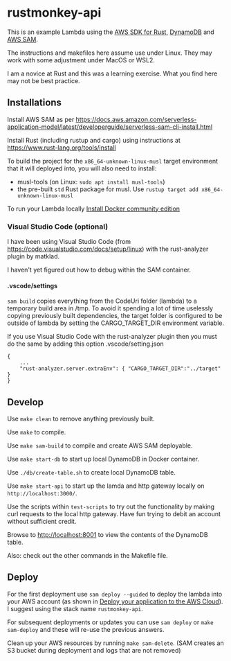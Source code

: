 # rustmonkey-api 

This is an example Lambda using the [AWS SDK for Rust](https://docs.aws.amazon.com/sdk-for-rust/latest/dg/welcome.html), [DynamoDB](https://docs.rs/aws-sdk-dynamodb/latest/aws_sdk_dynamodb/) and [AWS SAM](https://docs.aws.amazon.com/serverless-application-model/latest/developerguide/what-is-sam.html).

The instructions and makefiles here assume use under Linux.  They may work with some adjustment under MacOS or WSL2.

I am a novice at Rust and this was a learning exercise.  What you find here may not be best practice.

## Installations

Install AWS SAM as per https://docs.aws.amazon.com/serverless-application-model/latest/developerguide/serverless-sam-cli-install.html

Install Rust (including rustup and cargo) using instructions at https://www.rust-lang.org/tools/install

To build the project for the `x86_64-unknown-linux-musl` target environment that it will deployed into, you will also need to install:
* musl-tools (on Linux: `sudo apt install musl-tools`)
* the pre-built `std` Rust package for musl. Use `rustup target add x86_64-unknown-linux-musl`

To run your Lambda locally [Install Docker community edition](https://hub.docker.com/search/?type=edition&offering=community)

### Visual Studio Code (optional)

I have been using Visual Studio Code (from https://code.visualstudio.com/docs/setup/linux) with the rust-analyzer plugin by matklad.

I haven't yet figured out how to debug within the SAM container.

#### .vscode/settings

`sam build` copies everything from the CodeUri folder (lambda) to a temporary build area in /tmp.
To avoid it spending a lot of time uselessly copying previously built dependencies, the
target folder is configured to be outside of lambda by setting the CARGO_TARGET_DIR environment variable.

If you use Visual Studio Code with the rust-analyzer plugin then you must do the same by adding this option
.vscode/setting.json

    {
        ...
        "rust-analyzer.server.extraEnv": { "CARGO_TARGET_DIR":"../target" }
    }

## Develop

Use `make clean` to remove anything previously built.

Use `make` to compile.

Use `make sam-build` to compile and create AWS SAM deployable.

Use `make start-db` to start up local DynamoDB in Docker container.

Use `./db/create-table.sh` to create local DynamoDB table.

Use `make start-api` to start up the lamda and http gateway locally on `http://localhost:3000/`.

Use the scripts within `test-scripts` to try out the functionality by making curl requests to the local http gateway.  Have fun trying to debit an account without sufficient credit.

Browse to <http://localhost:8001> to view the contents of the DynamoDB table.

Also: check out the other commands in the Makefile file.

## Deploy

For the first deployment use `sam deploy --guided` to deploy the lambda into your AWS account (as shown in [Deploy your application to the AWS Cloud](https://docs.aws.amazon.com/serverless-application-model/latest/developerguide/serverless-getting-started-hello-world.html#serverless-getting-started-hello-world-deploy)).  I suggest using the stack name `rustmonkey-api`.

For subsequent deployments or updates you can use `sam deploy` or `make sam-deploy` and these will re-use the previous answers.

Clean up your AWS resources by running `make sam-delete`. (SAM creates an S3 bucket during deployment and logs that are not removed)


